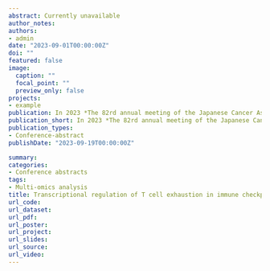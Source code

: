 ```yaml
---
abstract: Currently unavailable
author_notes:
authors:
- admin
date: "2023-09-01T00:00:00Z"
doi: ""
featured: false
image:
  caption: ""
  focal_point: ""
  preview_only: false
projects:
- example
publication: In 2023 *The 82rd annual meeting of the Japanese Cancer Association* (Travel grant)
publication_short: In 2023 *The 82rd annual meeting of the Japanese Cancer Association* (Travel grant)
publication_types:
- Conference-abstract
publishDate: "2023-09-19T00:00:00Z"

summary: 
categories: 
- Conference abstracts
tags:
- Multi-omics analysis
title: Transcriptional regulation of T cell exhaustion in immune checkpoint blockade resistance at single-cell resolution
url_code:
url_dataset:
url_pdf:
url_poster: 
url_project:
url_slides:
url_source:
url_video:
---
```

